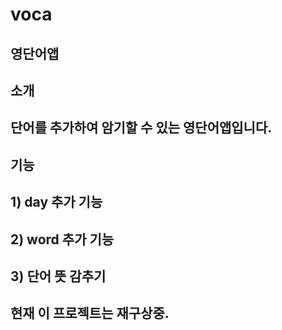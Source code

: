 # voca

## 영단어앱 

## 소개
## 단어를 추가하여 암기할 수 있는 영단어앱입니다. 

## 기능 
## 1) day 추가 기능 
## 2) word 추가 기능
## 3) 단어 뜻 감추기 

## 현재 이 프로젝트는 재구상중. 
